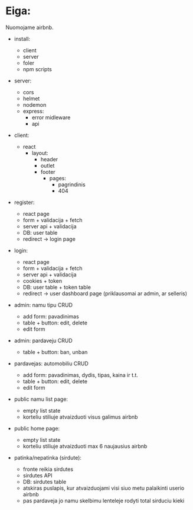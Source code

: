 # Eiga:

Nuomojame airbnb.

- install:
  - client
  - server
  - foler
  - npm scripts

- server:
  - cors
  - helmet
  - nodemon
  - express:
    - error midleware
    - api

- client:
  - react
    - layout:
      - header
      - outlet
      - footer
        - pages:
          - pagrindinis
          - 404

- register:
  - react page
  - form + validacija + fetch
  - server api + validacija
  - DB: user table
  - redirect -> login page

- login:
  - react page
  - form + validacija + fetch
  - server api + validacija
  - cookies + token
  - DB: user table + token table
  - redirect -> user dashboard page (priklausomai ar admin, ar selleris)

- admin: namu tipu CRUD
  - add form: pavadinimas
  - table + button: edit, delete
  - edit form

- admin: pardaveju CRUD
  - table + button: ban, unban

- pardavejas: automobiliu CRUD
  - add form: pavadinimas, dydis, tipas, kaina ir t.t.
  - table + button: edit, delete
  - edit form

- public namu list page:
  - empty list state
  - korteliu stiliuje atvaizduoti visus galimus airbnb

- public home page:
  - empty list state
  - korteliu stiliuje atvaizduoti max 6 naujausius airbnb

- patinka/nepatinka (sirdute):
  - fronte reikia sirdutes 
  - sirdutes API
  - DB: sirdutes table
  - atskiras puslapis, kur atvaizduojami visi siuo metu palaikinti userio airbnb
  - pas pardaveja jo namu skelbimu lenteleje rodyti total sirduciu kieki



